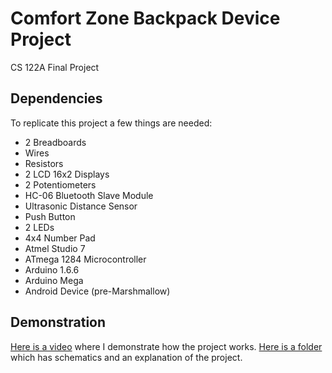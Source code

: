 # Comfort Zone Backpack Device Project
CS 122A Final Project

## Dependencies
To replicate this project a few things are needed:
- 2 Breadboards
- Wires
- Resistors
- 2 LCD 16x2 Displays
- 2 Potentiometers
- HC-06 Bluetooth Slave Module
- Ultrasonic Distance Sensor
- Push Button
- 2 LEDs
- 4x4 Number Pad
- Atmel Studio 7
- ATmega 1284 Microcontroller
- Arduino 1.6.6
- Arduino Mega
- Android Device (pre-Marshmallow)

## Demonstration
[Here is a video](https://www.youtube.com/watch?v=n7S699mHgeI&ab_channel=BaileyHerms) where I demonstrate how the project works.
[Here is a folder](https://drive.google.com/open?id=0Bx_tvMSO1SZna2k0bE1YOFFWUEk) which has schematics and an explanation of the project.
